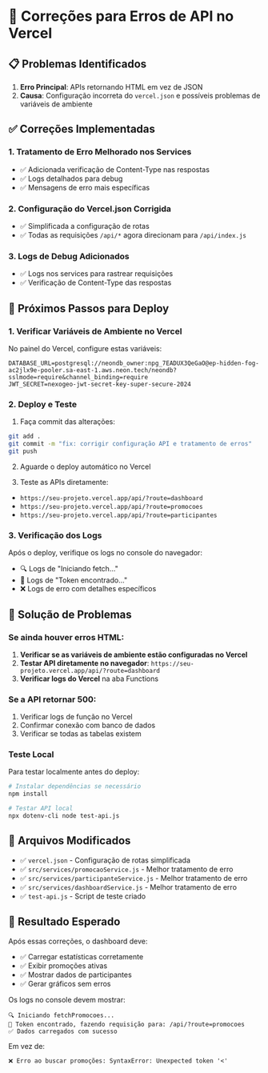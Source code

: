 # 🔧 Correções para Erros de API no Vercel

## 📋 Problemas Identificados

1. **Erro Principal**: APIs retornando HTML em vez de JSON
2. **Causa**: Configuração incorreta do `vercel.json` e possíveis problemas de variáveis de ambiente

## ✅ Correções Implementadas

### 1. Tratamento de Erro Melhorado nos Services
- ✅ Adicionada verificação de Content-Type nas respostas
- ✅ Logs detalhados para debug
- ✅ Mensagens de erro mais específicas

### 2. Configuração do Vercel.json Corrigida
- ✅ Simplificada a configuração de rotas
- ✅ Todas as requisições `/api/*` agora direcionam para `/api/index.js`

### 3. Logs de Debug Adicionados
- ✅ Logs nos services para rastrear requisições
- ✅ Verificação de Content-Type das respostas

## 🚀 Próximos Passos para Deploy

### 1. Verificar Variáveis de Ambiente no Vercel

No painel do Vercel, configure estas variáveis:

```
DATABASE_URL=postgresql://neondb_owner:npg_7EADUX3QeGaO@ep-hidden-fog-ac2jlx9e-pooler.sa-east-1.aws.neon.tech/neondb?sslmode=require&channel_binding=require
JWT_SECRET=nexogeo-jwt-secret-key-super-secure-2024
```

### 2. Deploy e Teste

1. Faça commit das alterações:
```bash
git add .
git commit -m "fix: corrigir configuração API e tratamento de erros"
git push
```

2. Aguarde o deploy automático no Vercel

3. Teste as APIs diretamente:
- `https://seu-projeto.vercel.app/api/?route=dashboard`
- `https://seu-projeto.vercel.app/api/?route=promocoes`
- `https://seu-projeto.vercel.app/api/?route=participantes`

### 3. Verificação dos Logs

Após o deploy, verifique os logs no console do navegador:
- 🔍 Logs de "Iniciando fetch..."
- 🔑 Logs de "Token encontrado..."
- ❌ Logs de erro com detalhes específicos

## 🐛 Solução de Problemas

### Se ainda houver erros HTML:

1. **Verificar se as variáveis de ambiente estão configuradas no Vercel**
2. **Testar API diretamente no navegador**: `https://seu-projeto.vercel.app/api/?route=dashboard`
3. **Verificar logs do Vercel** na aba Functions

### Se a API retornar 500:

1. Verificar logs de função no Vercel
2. Confirmar conexão com banco de dados
3. Verificar se todas as tabelas existem

### Teste Local

Para testar localmente antes do deploy:
```bash
# Instalar dependências se necessário
npm install

# Testar API local
npx dotenv-cli node test-api.js
```

## 📝 Arquivos Modificados

- ✅ `vercel.json` - Configuração de rotas simplificada
- ✅ `src/services/promocaoService.js` - Melhor tratamento de erro
- ✅ `src/services/participanteService.js` - Melhor tratamento de erro
- ✅ `src/services/dashboardService.js` - Melhor tratamento de erro
- ✅ `test-api.js` - Script de teste criado

## 🎯 Resultado Esperado

Após essas correções, o dashboard deve:
- ✅ Carregar estatísticas corretamente
- ✅ Exibir promoções ativas
- ✅ Mostrar dados de participantes
- ✅ Gerar gráficos sem erros

Os logs no console devem mostrar:
```
🔍 Iniciando fetchPromocoes...
🔑 Token encontrado, fazendo requisição para: /api/?route=promocoes
✅ Dados carregados com sucesso
```

Em vez de:
```
❌ Erro ao buscar promoções: SyntaxError: Unexpected token '<'
```